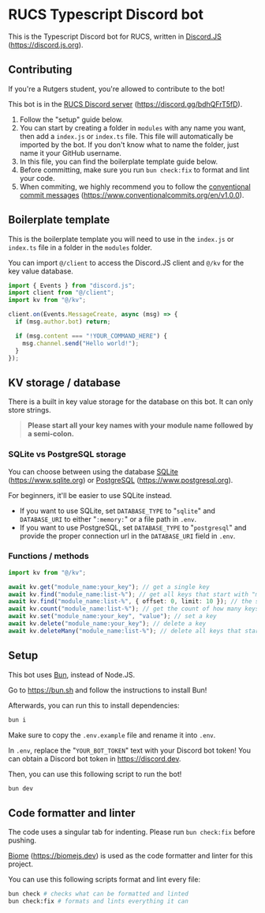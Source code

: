 # RUCS Typescript Discord bot

This is the Typescript Discord bot for RUCS, written in [Discord.JS](https://discord.js.org) (<https://discord.js.org>).

## Contributing

If you're a Rutgers student, you're allowed to contribute to the bot!

This bot is in the [RUCS Discord server](https://discord.gg/bdhQFrT5fD) (<https://discord.gg/bdhQFrT5fD>).

1. Follow the "setup" guide below.
2. You can start by creating a folder in `modules` with any name you want, then add a `index.js` or `index.ts` file. This file will automatically be imported by the bot. If you don't know what to name the folder, just name it your GitHub username.
3. In this file, you can find the boilerplate template guide below.
4. Before committing, make sure you run `bun check:fix` to format and lint your code.
5. When commiting, we highly recommend you to follow the [conventional commit messages](https://www.conventionalcommits.org/en/v1.0.0/) (<https://www.conventionalcommits.org/en/v1.0.0>).

## Boilerplate template

This is the boilerplate template you will need to use in the `index.js` or `index.ts` file in a folder in the `modules` folder.

You can import `@/client` to access the Discord.JS client and `@/kv` for the key value database.

```ts
import { Events } from "discord.js";
import client from "@/client";
import kv from "@/kv";

client.on(Events.MessageCreate, async (msg) => {
  if (msg.author.bot) return;

  if (msg.content === "!YOUR_COMMAND_HERE") {
    msg.channel.send("Hello world!");
  }
});
```

## KV storage / database

There is a built in key value storage for the database on this bot. It can only store strings.

> **Please start all your key names with your module name followed by a semi-colon.**

### SQLite vs PostgreSQL storage

You can choose between using the database [SQLite](https://www.sqlite.org) (<https://www.sqlite.org>) or [PostgreSQL](https://www.postgresql.org) (<https://www.postgresql.org>).

For beginners, it'll be easier to use SQLite instead.

- If you want to use SQLite, set `DATABASE_TYPE` to "`sqlite`" and `DATABASE_URI` to either "`:memory:`" or a file path in `.env`.
- If you want to use PostgreSQL, set `DATABASE_TYPE` to "`postgresql`" and provide the proper connection url in the `DATABASE_URI` field in `.env`.

### Functions / methods

```ts
import kv from "@/kv";

await kv.get("module_name:your_key"); // get a single key
await kv.find("module_name:list-%"); // get all keys that start with "module_name:list-"
await kv.find("module_name:list-%", { offset: 0, limit: 10 }); // the same function above with pagination support
await kv.count("module_name:list-%"); // get the count of how many keys start with "module_name:list-"
await kv.set("module_name:your_key", "value"); // set a key
await kv.delete("module_name:your_key"); // delete a key
await kv.deleteMany("module_name:list-%"); // delete all keys that start with "module_name:list-"
```

## Setup

This bot uses [Bun](https://bun.sh), instead of Node.JS.

Go to <https://bun.sh> and follow the instructions to install Bun!

Afterwards, you can run this to install dependencies:

```bash
bun i
```

Make sure to copy the `.env.example` file and rename it into `.env`.

In `.env`, replace the "`YOUR_BOT_TOKEN`" text with your Discord bot token! You can obtain a Discord bot token in <https://discord.dev>.

Then, you can use this following script to run the bot!

```bash
bun dev
```

## Code formatter and linter

The code uses a singular tab for indenting. Please run `bun check:fix` before pushing.

[Biome](https://biomejs.dev/) (<https://biomejs.dev>) is used as the code formatter and linter for this project.

You can use this following scripts format and lint every file:

```bash
bun check # checks what can be formatted and linted
bun check:fix # formats and lints everything it can
```
